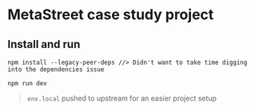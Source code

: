 # MetaStreet case study project

## Install and run

    npm install --legacy-peer-deps //> Didn't want to take time digging into the dependencies issue

    npm run dev

> `env.local` pushed to upstream for an easier project setup
